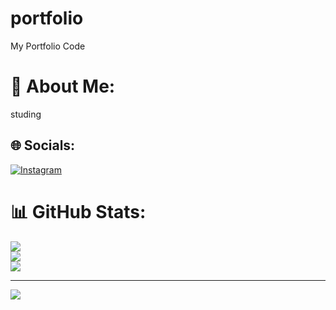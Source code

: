 # portfolio
My Portfolio Code
# 💫 About Me:
studing


## 🌐 Socials:
[![Instagram](https://img.shields.io/badge/Instagram-%23E4405F.svg?logo=Instagram&logoColor=white)](https://instagram.com/_a_ktyr_) 
# 📊 GitHub Stats:
![](https://github-readme-stats.vercel.app/api?username=royalkatiyar40&theme=dark&hide_border=false&include_all_commits=true&count_private=true)<br/>
![](https://github-readme-streak-stats.herokuapp.com/?user=royalkatiyar40&theme=dark&hide_border=false)<br/>
![](https://github-readme-stats.vercel.app/api/top-langs/?username=royalkatiyar40&theme=dark&hide_border=false&include_all_commits=true&count_private=true&layout=compact)

---
[![](https://visitcount.itsvg.in/api?id=royalkatiyar40&icon=0&color=0)](https://visitcount.itsvg.in)

<!-- Proudly created with GPRM ( https://gprm.itsvg.in ) -->
